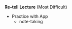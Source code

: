 <!-- ---
!-- Timestamp: 2025-09-25 23:00:24
!-- Author: ywatanabe
!-- File: /home/ywatanabe/proj/pte/99_LS_Re-Tell-Lecture/README.md
!-- --- -->

**Re-tell Lecture** (Most Difficult)
- Practice with App
  - note-taking

<!-- EOF -->